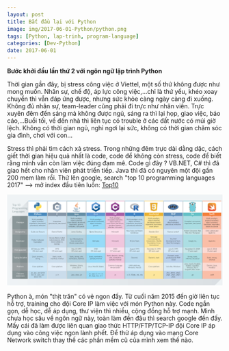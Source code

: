 ```yaml
---
layout: post
title: Bắt đầu lại với Python
image: img/2017-06-01-Python/python.png
tags: [Python, lap-trinh, program-language]
categories: [Dev-Python]
date: 2017-06-01
---
```



**Bước khởi đầu lần thứ 2 với ngôn ngữ lập trình Python**

Thời gian gần đây, bị stress công việc ở Viettel, một số thứ không được như mong muốn. Nhân sự, chế độ, áp lực công việc,...chỉ là thứ yếu, khéo xoay chuyển thì vẫn đáp ứng được, nhưng sức khỏe càng ngày càng đi xuống. Không đủ nhân sự, team-leader cũng phải đi trực như nhân viên. Trực xuyên đêm đến sáng mà không được ngủ, sáng ra thì lại họp, giao việc, báo cáo,...Buổi tối, về đến nhà thì liên tục có trouble ở các đất nước có múi giờ lệch. Không có thời gian ngủ, nghỉ ngơi lại sức, không có thời gian chăm sóc gia đình, chơi với con...

Stress thì phải tìm cách xả stress. Trong những đêm trực dài dằng dặc, cách giết thời gian hiệu quả nhất là code, code để không còn stress, code để biết rằng mình vẫn còn làm việc đúng đam mê. Code gì đây ? VB.NET, C# thì đã giao hết cho nhân viên phát triển tiếp. Java thì đã có nguyên một đội gần 200 mem làm rồi. Thử lên google, search "top 10 programming languages 2017" --> mở index đầu tiên luôn: 
[Top10](https://hackernoon.com/top-10-programming-languages-in-2017-2f22e918fbfd)

![TOP10](/img/2017-06-01-Python/top10.png)

Python à, món "thịt trăn" có vẻ ngon đấy. Từ cuối năm 2015 đến giờ liên tục hỗ trợ, training cho đội Core IP làm việc với món Python này. Code ngắn gọn, dễ học, dễ áp dụng, thư viện thì nhiều, cộng đồng hỗ trợ mạnh. Mình chưa học sâu về ngôn ngữ này, toàn làm đến đâu thì search google đến đấy. Mấy cái đã làm được liên quan giao thức HTTP/FTP/TCP-IP đội Core IP áp dụng vào công việc ngon lành phết. Để thử áp dụng vào mạng Core Network switch thay thế các phần mềm cũ của mình xem thế nào.
